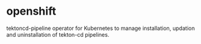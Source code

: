 # openshift
tektoncd-pipeline operator for Kubernetes to manage installation, updation and uninstallation of tekton-cd pipelines.

